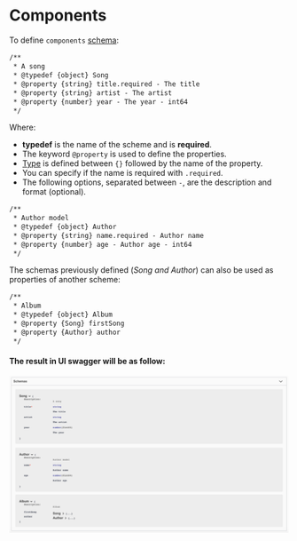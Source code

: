 # Components
To define `components` [schema](https://swagger.io/docs/specification/components/):

```
/**
 * A song
 * @typedef {object} Song
 * @property {string} title.required - The title
 * @property {string} artist - The artist
 * @property {number} year - The year - int64
 */
```
Where:
- **typedef** is the name of the scheme and is **required**.
- The keyword `@property` is used to define the properties.
- [Type](https://swagger.io/specification/#data-types) is defined between `{}` followed by the name of the property.
- You can specify if the name is required with `.required`.
- The following options, separated between ` - `, are the description and format (optional).


```
/**
 * Author model
 * @typedef {object} Author
 * @property {string} name.required - Author name
 * @property {number} age - Author age - int64
 */
```

The schemas previously defined (*Song and Author*) can also be used as properties of another scheme:
```
/**
 * Album
 * @typedef {object} Album
 * @property {Song} firstSong
 * @property {Author} author
 */
```

#### The result in UI swagger will be as follow:
<img src="./assets/components.png"/>
